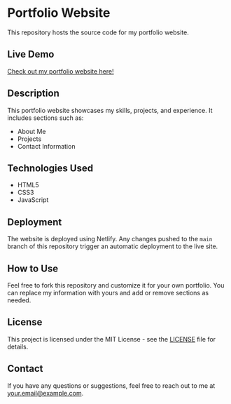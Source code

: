 # Portfolio Website

This repository hosts the source code for my portfolio website.

## Live Demo

[Check out my portfolio website here!](https://portfolio-225.netlify.app/)

## Description

This portfolio website showcases my skills, projects, and experience. It includes sections such as:
- About Me
- Projects
- Contact Information

## Technologies Used

- HTML5
- CSS3
- JavaScript

## Deployment

The website is deployed using Netlify. Any changes pushed to the `main` branch of this repository trigger an automatic deployment to the live site.

## How to Use

Feel free to fork this repository and customize it for your own portfolio. You can replace my information with yours and add or remove sections as needed.

## License

This project is licensed under the MIT License - see the [LICENSE](LICENSE) file for details.

## Contact

If you have any questions or suggestions, feel free to reach out to me at [your.email@example.com](mailto:your.email@example.com).
